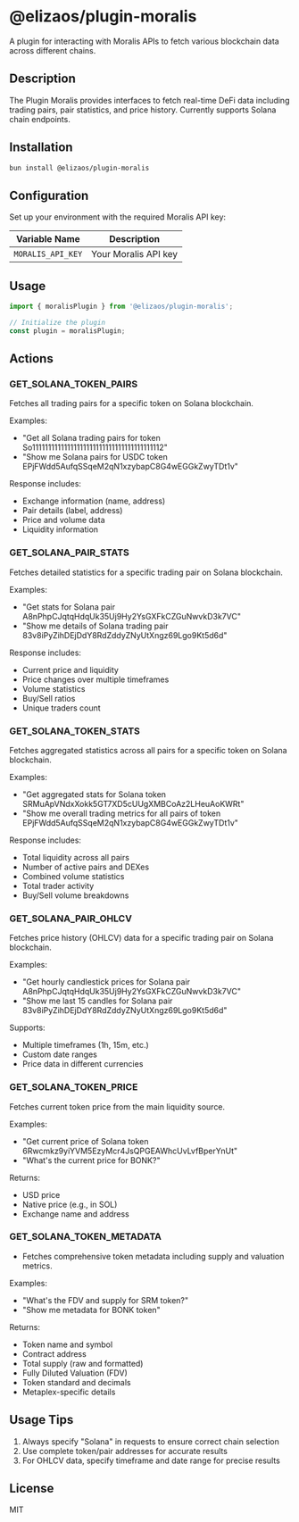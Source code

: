 # @elizaos/plugin-moralis

A plugin for interacting with Moralis APIs to fetch various blockchain data across different chains.

## Description

The Plugin Moralis provides interfaces to fetch real-time DeFi data including trading pairs, pair statistics, and price history. Currently supports Solana chain endpoints.

## Installation

```bash
bun install @elizaos/plugin-moralis
```

## Configuration

Set up your environment with the required Moralis API key:

| Variable Name     | Description          |
| ----------------- | -------------------- |
| `MORALIS_API_KEY` | Your Moralis API key |

## Usage

```typescript
import { moralisPlugin } from '@elizaos/plugin-moralis';

// Initialize the plugin
const plugin = moralisPlugin;
```

## Actions

### GET_SOLANA_TOKEN_PAIRS

Fetches all trading pairs for a specific token on Solana blockchain.

Examples:

- "Get all Solana trading pairs for token So11111111111111111111111111111111111111112"
- "Show me Solana pairs for USDC token EPjFWdd5AufqSSqeM2qN1xzybapC8G4wEGGkZwyTDt1v"

Response includes:

- Exchange information (name, address)
- Pair details (label, address)
- Price and volume data
- Liquidity information

### GET_SOLANA_PAIR_STATS

Fetches detailed statistics for a specific trading pair on Solana blockchain.

Examples:

- "Get stats for Solana pair A8nPhpCJqtqHdqUk35Uj9Hy2YsGXFkCZGuNwvkD3k7VC"
- "Show me details of Solana trading pair 83v8iPyZihDEjDdY8RdZddyZNyUtXngz69Lgo9Kt5d6d"

Response includes:

- Current price and liquidity
- Price changes over multiple timeframes
- Volume statistics
- Buy/Sell ratios
- Unique traders count

### GET_SOLANA_TOKEN_STATS

Fetches aggregated statistics across all pairs for a specific token on Solana blockchain.

Examples:

- "Get aggregated stats for Solana token SRMuApVNdxXokk5GT7XD5cUUgXMBCoAz2LHeuAoKWRt"
- "Show me overall trading metrics for all pairs of token EPjFWdd5AufqSSqeM2qN1xzybapC8G4wEGGkZwyTDt1v"

Response includes:

- Total liquidity across all pairs
- Number of active pairs and DEXes
- Combined volume statistics
- Total trader activity
- Buy/Sell volume breakdowns

### GET_SOLANA_PAIR_OHLCV

Fetches price history (OHLCV) data for a specific trading pair on Solana blockchain.

Examples:

- "Get hourly candlestick prices for Solana pair A8nPhpCJqtqHdqUk35Uj9Hy2YsGXFkCZGuNwvkD3k7VC"
- "Show me last 15 candles for Solana pair 83v8iPyZihDEjDdY8RdZddyZNyUtXngz69Lgo9Kt5d6d"

Supports:

- Multiple timeframes (1h, 15m, etc.)
- Custom date ranges
- Price data in different currencies

### GET_SOLANA_TOKEN_PRICE

Fetches current token price from the main liquidity source.

Examples:

- "Get current price of Solana token 6Rwcmkz9yiYVM5EzyMcr4JsQPGEAWhcUvLvfBperYnUt"
- "What's the current price for BONK?"

Returns:

- USD price
- Native price (e.g., in SOL)
- Exchange name and address

### GET_SOLANA_TOKEN_METADATA

- Fetches comprehensive token metadata including supply and valuation metrics.

Examples:

- "What's the FDV and supply for SRM token?"
- "Show me metadata for BONK token"

Returns:

- Token name and symbol
- Contract address
- Total supply (raw and formatted)
- Fully Diluted Valuation (FDV)
- Token standard and decimals
- Metaplex-specific details

## Usage Tips

1. Always specify "Solana" in requests to ensure correct chain selection
2. Use complete token/pair addresses for accurate results
3. For OHLCV data, specify timeframe and date range for precise results

## License

MIT
